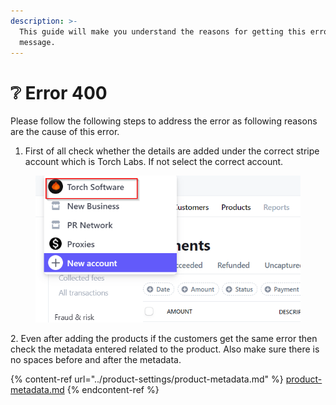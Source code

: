 ```yaml
---
description: >-
  This guide will make you understand the reasons for getting this error
  message.
---
```


# ❔ Error 400

Please follow the following steps to address the error as following reasons are the cause of this error.

1. First of all check whether the details are added under the correct stripe account which is Torch Labs. If not select the correct account.

<figure><img src="../.gitbook/assets/3 (7).png" alt=""><figcaption></figcaption></figure>

2\. Even after adding the products if the customers get the same error then check the metadata entered related to the product. Also make sure there is no spaces before and after the metadata.

{% content-ref url="../product-settings/product-metadata.md" %}
[product-metadata.md](../product-settings/product-metadata.md)
{% endcontent-ref %}





